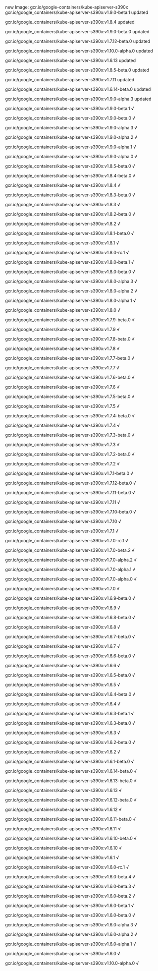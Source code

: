 new Image: gcr.io/google-containers/kube-apiserver-s390x
gcr.io/google_containers/kube-apiserver-s390x:v1.9.0-beta.1 updated 

gcr.io/google_containers/kube-apiserver-s390x:v1.8.4 updated 

gcr.io/google_containers/kube-apiserver-s390x:v1.9.0-beta.0 updated 

gcr.io/google_containers/kube-apiserver-s390x:v1.7.12-beta.0 updated 

gcr.io/google_containers/kube-apiserver-s390x:v1.10.0-alpha.0 updated 

gcr.io/google_containers/kube-apiserver-s390x:v1.6.13 updated 

gcr.io/google_containers/kube-apiserver-s390x:v1.8.5-beta.0 updated 

gcr.io/google_containers/kube-apiserver-s390x:v1.7.11 updated 

gcr.io/google_containers/kube-apiserver-s390x:v1.6.14-beta.0 updated 

gcr.io/google_containers/kube-apiserver-s390x:v1.9.0-alpha.3 updated 

gcr.io/google_containers/kube-apiserver-s390x:v1.9.0-beta.1 √

gcr.io/google_containers/kube-apiserver-s390x:v1.9.0-beta.0 √

gcr.io/google_containers/kube-apiserver-s390x:v1.9.0-alpha.3 √

gcr.io/google_containers/kube-apiserver-s390x:v1.9.0-alpha.2 √

gcr.io/google_containers/kube-apiserver-s390x:v1.9.0-alpha.1 √

gcr.io/google_containers/kube-apiserver-s390x:v1.9.0-alpha.0 √

gcr.io/google_containers/kube-apiserver-s390x:v1.8.5-beta.0 √

gcr.io/google_containers/kube-apiserver-s390x:v1.8.4-beta.0 √

gcr.io/google_containers/kube-apiserver-s390x:v1.8.4 √

gcr.io/google_containers/kube-apiserver-s390x:v1.8.3-beta.0 √

gcr.io/google_containers/kube-apiserver-s390x:v1.8.3 √

gcr.io/google_containers/kube-apiserver-s390x:v1.8.2-beta.0 √

gcr.io/google_containers/kube-apiserver-s390x:v1.8.2 √

gcr.io/google_containers/kube-apiserver-s390x:v1.8.1-beta.0 √

gcr.io/google_containers/kube-apiserver-s390x:v1.8.1 √

gcr.io/google_containers/kube-apiserver-s390x:v1.8.0-rc.1 √

gcr.io/google_containers/kube-apiserver-s390x:v1.8.0-beta.1 √

gcr.io/google_containers/kube-apiserver-s390x:v1.8.0-beta.0 √

gcr.io/google_containers/kube-apiserver-s390x:v1.8.0-alpha.3 √

gcr.io/google_containers/kube-apiserver-s390x:v1.8.0-alpha.2 √

gcr.io/google_containers/kube-apiserver-s390x:v1.8.0-alpha.1 √

gcr.io/google_containers/kube-apiserver-s390x:v1.8.0 √

gcr.io/google_containers/kube-apiserver-s390x:v1.7.9-beta.0 √

gcr.io/google_containers/kube-apiserver-s390x:v1.7.9 √

gcr.io/google_containers/kube-apiserver-s390x:v1.7.8-beta.0 √

gcr.io/google_containers/kube-apiserver-s390x:v1.7.8 √

gcr.io/google_containers/kube-apiserver-s390x:v1.7.7-beta.0 √

gcr.io/google_containers/kube-apiserver-s390x:v1.7.7 √

gcr.io/google_containers/kube-apiserver-s390x:v1.7.6-beta.0 √

gcr.io/google_containers/kube-apiserver-s390x:v1.7.6 √

gcr.io/google_containers/kube-apiserver-s390x:v1.7.5-beta.0 √

gcr.io/google_containers/kube-apiserver-s390x:v1.7.5 √

gcr.io/google_containers/kube-apiserver-s390x:v1.7.4-beta.0 √

gcr.io/google_containers/kube-apiserver-s390x:v1.7.4 √

gcr.io/google_containers/kube-apiserver-s390x:v1.7.3-beta.0 √

gcr.io/google_containers/kube-apiserver-s390x:v1.7.3 √

gcr.io/google_containers/kube-apiserver-s390x:v1.7.2-beta.0 √

gcr.io/google_containers/kube-apiserver-s390x:v1.7.2 √

gcr.io/google_containers/kube-apiserver-s390x:v1.7.1-beta.0 √

gcr.io/google_containers/kube-apiserver-s390x:v1.7.12-beta.0 √

gcr.io/google_containers/kube-apiserver-s390x:v1.7.11-beta.0 √

gcr.io/google_containers/kube-apiserver-s390x:v1.7.11 √

gcr.io/google_containers/kube-apiserver-s390x:v1.7.10-beta.0 √

gcr.io/google_containers/kube-apiserver-s390x:v1.7.10 √

gcr.io/google_containers/kube-apiserver-s390x:v1.7.1 √

gcr.io/google_containers/kube-apiserver-s390x:v1.7.0-rc.1 √

gcr.io/google_containers/kube-apiserver-s390x:v1.7.0-beta.2 √

gcr.io/google_containers/kube-apiserver-s390x:v1.7.0-alpha.2 √

gcr.io/google_containers/kube-apiserver-s390x:v1.7.0-alpha.1 √

gcr.io/google_containers/kube-apiserver-s390x:v1.7.0-alpha.0 √

gcr.io/google_containers/kube-apiserver-s390x:v1.7.0 √

gcr.io/google_containers/kube-apiserver-s390x:v1.6.9-beta.0 √

gcr.io/google_containers/kube-apiserver-s390x:v1.6.9 √

gcr.io/google_containers/kube-apiserver-s390x:v1.6.8-beta.0 √

gcr.io/google_containers/kube-apiserver-s390x:v1.6.8 √

gcr.io/google_containers/kube-apiserver-s390x:v1.6.7-beta.0 √

gcr.io/google_containers/kube-apiserver-s390x:v1.6.7 √

gcr.io/google_containers/kube-apiserver-s390x:v1.6.6-beta.0 √

gcr.io/google_containers/kube-apiserver-s390x:v1.6.6 √

gcr.io/google_containers/kube-apiserver-s390x:v1.6.5-beta.0 √

gcr.io/google_containers/kube-apiserver-s390x:v1.6.5 √

gcr.io/google_containers/kube-apiserver-s390x:v1.6.4-beta.0 √

gcr.io/google_containers/kube-apiserver-s390x:v1.6.4 √

gcr.io/google_containers/kube-apiserver-s390x:v1.6.3-beta.1 √

gcr.io/google_containers/kube-apiserver-s390x:v1.6.3-beta.0 √

gcr.io/google_containers/kube-apiserver-s390x:v1.6.3 √

gcr.io/google_containers/kube-apiserver-s390x:v1.6.2-beta.0 √

gcr.io/google_containers/kube-apiserver-s390x:v1.6.2 √

gcr.io/google_containers/kube-apiserver-s390x:v1.6.1-beta.0 √

gcr.io/google_containers/kube-apiserver-s390x:v1.6.14-beta.0 √

gcr.io/google_containers/kube-apiserver-s390x:v1.6.13-beta.0 √

gcr.io/google_containers/kube-apiserver-s390x:v1.6.13 √

gcr.io/google_containers/kube-apiserver-s390x:v1.6.12-beta.0 √

gcr.io/google_containers/kube-apiserver-s390x:v1.6.12 √

gcr.io/google_containers/kube-apiserver-s390x:v1.6.11-beta.0 √

gcr.io/google_containers/kube-apiserver-s390x:v1.6.11 √

gcr.io/google_containers/kube-apiserver-s390x:v1.6.10-beta.0 √

gcr.io/google_containers/kube-apiserver-s390x:v1.6.10 √

gcr.io/google_containers/kube-apiserver-s390x:v1.6.1 √

gcr.io/google_containers/kube-apiserver-s390x:v1.6.0-rc.1 √

gcr.io/google_containers/kube-apiserver-s390x:v1.6.0-beta.4 √

gcr.io/google_containers/kube-apiserver-s390x:v1.6.0-beta.3 √

gcr.io/google_containers/kube-apiserver-s390x:v1.6.0-beta.2 √

gcr.io/google_containers/kube-apiserver-s390x:v1.6.0-beta.1 √

gcr.io/google_containers/kube-apiserver-s390x:v1.6.0-beta.0 √

gcr.io/google_containers/kube-apiserver-s390x:v1.6.0-alpha.3 √

gcr.io/google_containers/kube-apiserver-s390x:v1.6.0-alpha.2 √

gcr.io/google_containers/kube-apiserver-s390x:v1.6.0-alpha.1 √

gcr.io/google_containers/kube-apiserver-s390x:v1.6.0 √

gcr.io/google_containers/kube-apiserver-s390x:v1.10.0-alpha.0 √

